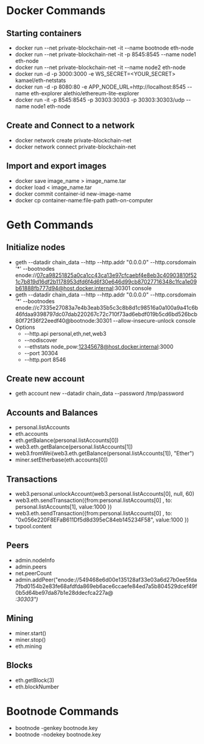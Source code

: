 # Docker Commands
## Starting containers
- docker run --net private-blockchain-net -it --name bootnode eth-node
- docker run --net private-blockchain-net -it -p 8545:8545 --name node1 eth-node
- docker run --net private-blockchain-net -it --name node2 eth-node
- docker run -d -p 3000:3000 -e WS_SECRET=<YOUR_SECRET> kamael/eth-netstats
- docker run -d -p 8080:80 -e APP_NODE_URL=http://localhost:8545 --name eth-explorer alethio/ethereum-lite-explorer
- docker run -it -p 8545:8545 -p 30303:30303 -p 30303:30303/udp --name node1 eth-node

## Create and Connect to a network
- docker network create private-blockchain-net
- docker network connect private-blockchain-net <container-name>

## Import and export images
-  docker save image_name > image_name.tar
-  docker load < image_name.tar
-  docker commit container-id new-image-name
-  docker cp container-name:file-path path-on-computer

# Geth Commands
## Initialize nodes
- geth --datadir chain_data --http --http.addr "0.0.0.0" --http.corsdomain '*' --bootnodes enode://07ca98251825a0ca1cc43ca13e97cfcaebf4e8eb3c40903810f521c7b819d16df2b1178953dfd6f4d6f30e646d99cb87027716348c1fca1e09b61888fb777d94@host.docker.internal:30301 console
- geth --datadir chain_data --http --http.addr "0.0.0.0" --http.corsdomain '*' --bootnodes enode://c7335e27083a7e4b3eab35b5c3c8b8d1c98516a0a100a9a41c6b46fdaa9398797dc07dab220267c72c710f73ad6ebdf019b5cd6bd526bcb80f72f36f22eedf40@bootnode:30301 --allow-insecure-unlock console
- Options
  - --http.api personal,eth,net,web3
  - --nodiscover
  - --ethstats node_pow:12345678@host.docker.internal:3000
  - --port 30304
  - --http.port 8546

## Create new account
- geth account new --datadir chain_data --password /tmp/password
## Accounts and Balances
- personal.listAccounts
- eth.accounts
- eth.getBalance(personal.listAccounts[0])
- web3.eth.getBalance(personal.listAccounts[1])
- web3.fromWei(web3.eth.getBalance(personal.listAccounts[1]), "Ether")
- miner.setEtherbase(eth.accounts[0])

## Transactions
- web3.personal.unlockAccount(web3.personal.listAccounts[0], null, 60)
- web3.eth.sendTransaction({from:personal.listAccounts[0] , to: personal.listAccounts[1], value:1000 })
- web3.eth.sendTransaction({from:personal.listAccounts[0] , to: "0x056e220F8EFaB611Df5d8d395eC84eb145234F58", value:1000 })
- txpool.content

## Peers
- admin.nodeInfo
- admin.peers
- net.peerCount
- admin.addPeer("enode://549468e6d00e135128af33e03a6d27b0ee5fda7fbd0154b2e83fe68afdfda869eb6ace6ccaefe84ed7a5b804529dcef49f0b5d64be97da87b1e28ddecfca227a@<address>:30303")

## Mining
- miner.start()
- miner.stop()
- eth.mining

## Blocks
- eth.getBlock(3)
- eth.blockNumber

# Bootnode Commands
- bootnode -genkey bootnode.key
- bootnode -nodekey bootnode.key